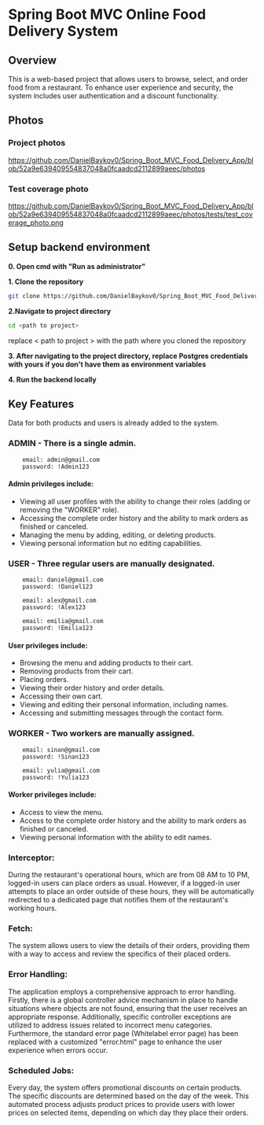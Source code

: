 # Spring Boot MVC Online Food Delivery System

## Overview
This is a web-based project that allows users to browse, select, and order food from a restaurant. 
To enhance user experience and security, the system includes user authentication and a discount functionality.

## Photos
### Project photos     
https://github.com/DanielBaykov0/Spring_Boot_MVC_Food_Delivery_App/blob/52a9e639409554837048a0fcaadcd2112899aeec/photos
### Test coverage photo 
https://github.com/DanielBaykov0/Spring_Boot_MVC_Food_Delivery_App/blob/52a9e639409554837048a0fcaadcd2112899aeec/photos/tests/test_coverage_photo.png

## Setup backend environment
**0. Open cmd with "Run as administrator"**

**1. Clone the repository**

```bash
git clone https://github.com/DanielBaykov0/Spring_Boot_MVC_Food_Delivery_App.git
```

**2.Navigate to project directory**
```bash
cd <path to project>
```
replace < path to project > with the path where you cloned the repository

**3. After navigating to the project directory,
replace Postgres credentials with yours if you don't have them as environment variables**

**4. Run the backend locally**

## Key Features
Data for both products and users is already added to the system.

### ADMIN - There is a single admin.
        email: admin@gmail.com
        password: !Admin123
####       Admin privileges include:
* Viewing all user profiles with the ability to change their roles (adding or removing the "WORKER" role).
* Accessing the complete order history and the ability to mark orders as finished or canceled.
* Managing the menu by adding, editing, or deleting products.
* Viewing personal information but no editing capabilities.

### USER - Three regular users are manually designated.

        email: daniel@gmail.com
        password: !Daniel123

        email: alex@gmail.com
        password: !Alex123

        email: emilia@gmail.com
        password: !Emilia123

####       User privileges include:
* Browsing the menu and adding products to their cart.
* Removing products from their cart.
* Placing orders.
* Viewing their order history and order details.
* Accessing their own cart.
* Viewing and editing their personal information, including names.
* Accessing and submitting messages through the contact form.

### WORKER - Two workers are manually assigned.

        email: sinan@gmail.com
        password: !Sinan123

        email: yulia@gmail.com
        password: !Yulia123

####       Worker privileges include:
* Access to view the menu.
* Access to the complete order history and the ability to mark orders as finished or canceled.
* Viewing personal information with the ability to edit names.

### Interceptor: 
During the restaurant's operational hours, which are from 08 AM to 10 PM, logged-in users can place orders as usual. 
However, if a logged-in user attempts to place an order outside of these hours, 
they will be automatically redirected to a dedicated page that notifies them of the restaurant's working hours.

### Fetch: 
The system allows users to view the details of their orders, 
providing them with a way to access and review the specifics of their placed orders.

### Error Handling: 
The application employs a comprehensive approach to error handling. 
Firstly, there is a global controller advice mechanism in place to handle situations where objects are not found, 
ensuring that the user receives an appropriate response. 
Additionally, specific controller exceptions are utilized to address issues related to incorrect menu categories. 
Furthermore, the standard error page (Whitelabel error page) has been replaced with a customized "error.html" page 
to enhance the user experience when errors occur.

### Scheduled Jobs: 
Every day, the system offers promotional discounts on certain products. 
The specific discounts are determined based on the day of the week. 
This automated process adjusts product prices to provide users with lower prices on selected items, 
depending on which day they place their orders.